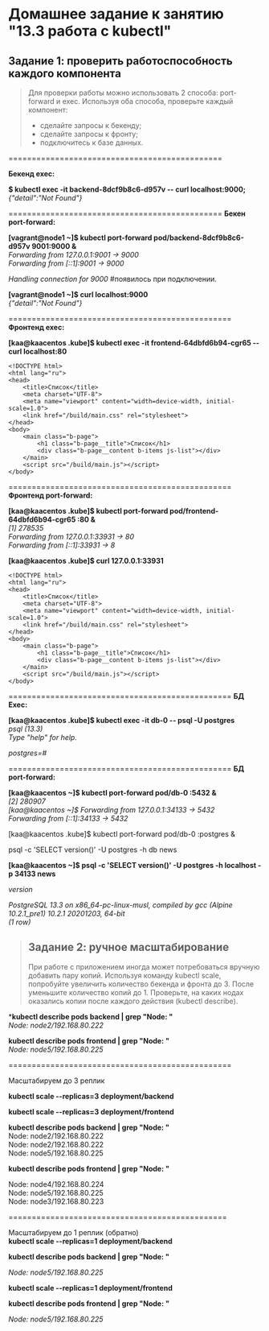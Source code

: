 # Домашнее задание к занятию "13.3 работа с kubectl"
## Задание 1: проверить работоспособность каждого компонента
> Для проверки работы можно использовать 2 способа: port-forward и exec. Используя оба способа, проверьте каждый компонент:
> * сделайте запросы к бекенду;
> * сделайте запросы к фронту;
> * подключитесь к базе данных.
>


==============================================

**Бекенд exec:**   

**$ kubectl exec -it  backend-8dcf9b8c6-d957v -- curl localhost:9000;**   
*{"detail":"Not Found"}*      

==============================================
**Бекен port-forward:**      

**[vagrant@node1 ~]$ kubectl port-forward pod/backend-8dcf9b8c6-d957v 9001:9000 &**    
*Forwarding from 127.0.0.1:9001 -> 9000*   
*Forwarding from [::1]:9001 -> 9000*   

*Handling connection for 9000*   #появилось при подключении.   


**[vagrant@node1 ~]$ curl localhost:9000**   
*{"detail":"Not Found"}*   



================================================
**Фронтенд exec:**   

**[kaa@kaacentos .kube]$ kubectl exec -it frontend-64dbfd6b94-cgr65 -- curl localhost:80**   

```   
<!DOCTYPE html>
<html lang="ru">
<head>
    <title>Список</title>
    <meta charset="UTF-8">
    <meta name="viewport" content="width=device-width, initial-scale=1.0">
    <link href="/build/main.css" rel="stylesheet">
</head>
<body>
    <main class="b-page">
        <h1 class="b-page__title">Список</h1>
        <div class="b-page__content b-items js-list"></div>
    </main>
    <script src="/build/main.js"></script>
</body>
```
================================================
**Фронтенд port-forward:**   

**[kaa@kaacentos .kube]$ kubectl port-forward pod/frontend-64dbfd6b94-cgr65 :80 &**   
*[1] 278535*   
*Forwarding from 127.0.0.1:33931 -> 80*   
*Forwarding from [::1]:33931 -> 8*   



**[kaa@kaacentos .kube]$ curl 127.0.0.1:33931**   

```
<!DOCTYPE html>
<html lang="ru">
<head>
    <title>Список</title>
    <meta charset="UTF-8">
    <meta name="viewport" content="width=device-width, initial-scale=1.0">
    <link href="/build/main.css" rel="stylesheet">
</head>
<body>
    <main class="b-page">
        <h1 class="b-page__title">Список</h1>
        <div class="b-page__content b-items js-list"></div>
    </main>
    <script src="/build/main.js"></script>
</body>

```




================================================
**БД Exec:**   

**[kaa@kaacentos .kube]$ kubectl exec -it db-0 -- psql -U postgres**   
*psql (13.3)*   
*Type "help" for help.*   

*postgres=#*   

================================================
**БД port-forward:**   

**[kaa@kaacentos ~]$ kubectl port-forward pod/db-0 :5432 &**      
*[2] 280907*   
*[kaa@kaacentos ~]$ Forwarding from 127.0.0.1:34133 -> 5432*   
*Forwarding from [::1]:34133 -> 5432*   



[kaa@kaacentos .kube]$ kubectl port-forward pod/db-0 :postgres &   

psql -c 'SELECT version()' -U postgres -h db news   



**[kaa@kaacentos ~]$ psql -c 'SELECT version()' -U postgres -h localhost -p 34133 news**   

*version*   

 *PostgreSQL 13.3 on x86_64-pc-linux-musl, compiled by gcc (Alpine 10.2.1_pre1) 10.2.1 20201203, 64-bit*   
*(1 row)*   





> ## Задание 2: ручное масштабирование
> При работе с приложением иногда может потребоваться вручную добавить пару копий. Используя команду kubectl scale, попробуйте увеличить количество бекенда и фронта до 3. После уменьшите количество копий до 1. Проверьте, на каких нодах оказались копии после каждого действия (kubectl describe).



***kubectl describe pods backend | grep "Node:  "**   
*Node:         node2/192.168.80.222*   

**kubectl describe pods frontend | grep "Node:  "**   
*Node:         node5/192.168.80.225*   

================================================

Масштабируем до 3 реплик   

**kubectl scale --replicas=3 deployment/backend**   

**kubectl scale --replicas=3 deployment/frontend**   

**kubectl describe pods backend | grep "Node: "**   
Node:         node2/192.168.80.222   
Node:         node2/192.168.80.222   
Node:         node5/192.168.80.225   



**kubectl describe pods frontend | grep "Node:  "**   

Node:         node4/192.168.80.224   
Node:         node5/192.168.80.225   
Node:         node3/192.168.80.223   


===============================================

Масштабируем до 1 реплик (обратно)  
**kubectl scale --replicas=1 deployment/backend**   

**kubectl describe pods backend | grep "Node: "**   

*Node:         node5/192.168.80.225*   



**kubectl scale --replicas=1 deployment/frontend**   

**kubectl describe pods frontend | grep "Node:  "**   

*Node:         node5/192.168.80.225*      



